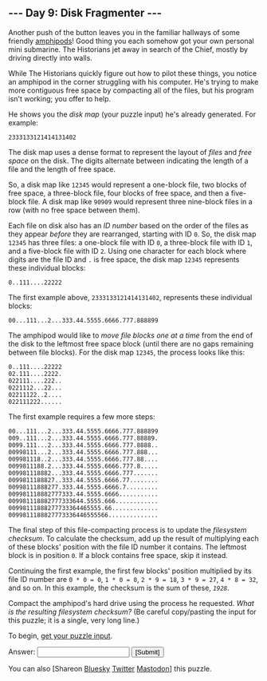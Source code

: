 <main>
<article class="day-desc"><h2>--- Day 9: Disk Fragmenter ---</h2><p>Another push of the button leaves you in the familiar hallways of some friendly <a href="/2021/day/23">amphipods</a>! Good thing you each somehow got your own personal mini submarine. The Historians jet away in search of the Chief, mostly by driving directly into walls.</p>
<p>While The Historians quickly figure out how to pilot these things, you notice an amphipod in the corner struggling with his computer. He's trying to make more contiguous free space by compacting all of the files, but his program isn't working; you offer to help.</p>
<p>He shows you the <em>disk map</em> (your puzzle input) he's already generated. For example:</p>
<pre><code>2333133121414131402</code></pre>
<p>The disk map uses a dense format to represent the layout of <em>files</em> and <em>free space</em> on the disk. The digits alternate between indicating the length of a file and the length of free space.</p>
<p>So, a disk map like <code>12345</code> would represent a one-block file, two blocks of free space, a three-block file, four blocks of free space, and then a five-block file. A disk map like <code>90909</code> would represent three nine-block files in a row (with no free space between them).</p>
<p>Each file on disk also has an <em>ID number</em> based on the order of the files as they appear <em>before</em> they are rearranged, starting with ID <code>0</code>. So, the disk map <code>12345</code> has three files: a one-block file with ID <code>0</code>, a three-block file with ID <code>1</code>, and a five-block file with ID <code>2</code>. Using one character for each block where digits are the file ID and <code>.</code> is free space, the disk map <code>12345</code> represents these individual blocks:</p>
<pre><code>0..111....22222</code></pre>
<p>The first example above, <code>2333133121414131402</code>, represents these individual blocks:</p>
<pre><code>00...111...2...333.44.5555.6666.777.888899</code></pre>
<p>The amphipod would like to <em>move file blocks one at a time</em> from the end of the disk to the leftmost free space block (until there are no gaps remaining between file blocks). For the disk map <code>12345</code>, the process looks like this:</p>
<pre><code>0..111....22222
02.111....2222.
022111....222..
0221112...22...
02211122..2....
022111222......
</code></pre>
<p>The first example requires a few more steps:</p>
<pre><code>00...111...2...333.44.5555.6666.777.888899
009..111...2...333.44.5555.6666.777.88889.
0099.111...2...333.44.5555.6666.777.8888..
00998111...2...333.44.5555.6666.777.888...
009981118..2...333.44.5555.6666.777.88....
0099811188.2...333.44.5555.6666.777.8.....
009981118882...333.44.5555.6666.777.......
0099811188827..333.44.5555.6666.77........
00998111888277.333.44.5555.6666.7.........
009981118882777333.44.5555.6666...........
009981118882777333644.5555.666............
00998111888277733364465555.66.............
0099811188827773336446555566..............
</code></pre>
<p>The final step of this file-compacting process is to update the <em>filesystem checksum</em>. To calculate the checksum, add up the result of multiplying each of these blocks' position with the file ID number it contains. The leftmost block is in position <code>0</code>. If a block contains free space, skip it instead.</p>
<p>Continuing the first example, the first few blocks' position multiplied by its file ID number are <code>0 * 0 = 0</code>, <code>1 * 0 = 0</code>, <code>2 * 9 = 18</code>, <code>3 * 9 = 27</code>, <code>4 * 8 = 32</code>, and so on. In this example, the checksum is the sum of these, <code><em>1928</em></code>.</p>
<p><span title="Bonus points if you make a cool animation of this process.">Compact the amphipod's hard drive</span> using the process he requested. <em>What is the resulting filesystem checksum?</em> <span class="quiet">(Be careful copy/pasting the input for this puzzle; it is a single, very long line.)</span></p>
</article>
<p>To begin, <a href="9/input" target="_blank">get your puzzle input</a>.</p>
<form action="9/answer" method="post"><input name="level" type="hidden" value="1"/><p>Answer: <input autocomplete="off" name="answer" type="text"/> <input type="submit" value="[Submit]"/></p></form>
<p>You can also <span class="share">[Share<span class="share-content">on
  <a href="https://bsky.app/intent/compose?text=%22Disk+Fragmenter%22+%2D+Day+9+%2D+Advent+of+Code+2024+%23AdventOfCode+https%3A%2F%2Fadventofcode%2Ecom%2F2024%2Fday%2F9" target="_blank">Bluesky</a>
<a href="https://twitter.com/intent/tweet?text=%22Disk+Fragmenter%22+%2D+Day+9+%2D+Advent+of+Code+2024&amp;url=https%3A%2F%2Fadventofcode%2Ecom%2F2024%2Fday%2F9&amp;related=ericwastl&amp;hashtags=AdventOfCode" target="_blank">Twitter</a>
<a href="javascript:void(0);" onclick="var ms; try{ms=localStorage.getItem('mastodon.server')}finally{} if(typeof ms!=='string')ms=''; ms=prompt('Mastodon Server?',ms); if(typeof ms==='string' &amp;&amp; ms.length){this.href='https://'+ms+'/share?text=%22Disk+Fragmenter%22+%2D+Day+9+%2D+Advent+of+Code+2024+%23AdventOfCode+https%3A%2F%2Fadventofcode%2Ecom%2F2024%2Fday%2F9';try{localStorage.setItem('mastodon.server',ms);}finally{}}else{return false;}" target="_blank">Mastodon</a></span>]</span> this puzzle.</p>
</main>